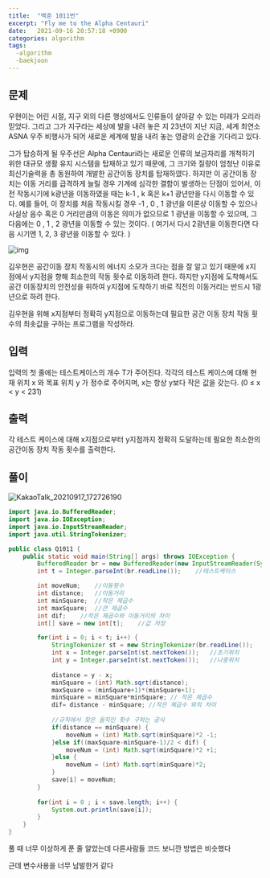 ```yaml
---
title:  "백준 1011번"
excerpt: "Fly me to the Alpha Centauri"
date:   2021-09-16 20:57:18 +0900
categories: algorithm
tags:
  -algorithm
  -baekjoon
---
```


## 문제

우현이는 어린 시절, 지구 외의 다른 행성에서도 인류들이 살아갈 수 있는 미래가 오리라 믿었다. 그리고 그가 지구라는 세상에 발을 내려 놓은 지 23년이 지난 지금, 세계 최연소 ASNA 우주 비행사가 되어 새로운 세계에 발을 내려 놓는 영광의 순간을 기다리고 있다.

그가 탑승하게 될 우주선은 Alpha Centauri라는 새로운 인류의 보금자리를 개척하기 위한 대규모 생활 유지 시스템을 탑재하고 있기 때문에, 그 크기와 질량이 엄청난 이유로 최신기술력을 총 동원하여 개발한 공간이동 장치를 탑재하였다. 하지만 이 공간이동 장치는 이동 거리를 급격하게 늘릴 경우 기계에 심각한 결함이 발생하는 단점이 있어서, 이전 작동시기에 k광년을 이동하였을 때는 k-1 , k 혹은 k+1 광년만을 다시 이동할 수 있다. 예를 들어, 이 장치를 처음 작동시킬 경우 -1 , 0 , 1 광년을 이론상 이동할 수 있으나 사실상 음수 혹은 0 거리만큼의 이동은 의미가 없으므로 1 광년을 이동할 수 있으며, 그 다음에는 0 , 1 , 2 광년을 이동할 수 있는 것이다. ( 여기서 다시 2광년을 이동한다면 다음 시기엔 1, 2, 3 광년을 이동할 수 있다. )

![img](https://www.acmicpc.net/upload/201003/rlaehdgur.JPG)

김우현은 공간이동 장치 작동시의 에너지 소모가 크다는 점을 잘 알고 있기 때문에 x지점에서 y지점을 향해 최소한의 작동 횟수로 이동하려 한다. 하지만 y지점에 도착해서도 공간 이동장치의 안전성을 위하여 y지점에 도착하기 바로 직전의 이동거리는 반드시 1광년으로 하려 한다.

김우현을 위해 x지점부터 정확히 y지점으로 이동하는데 필요한 공간 이동 장치 작동 횟수의 최솟값을 구하는 프로그램을 작성하라.

## 입력

입력의 첫 줄에는 테스트케이스의 개수 T가 주어진다. 각각의 테스트 케이스에 대해 현재 위치 x 와 목표 위치 y 가 정수로 주어지며, x는 항상 y보다 작은 값을 갖는다. (0 ≤ x < y < 231)

## 출력

각 테스트 케이스에 대해 x지점으로부터 y지점까지 정확히 도달하는데 필요한 최소한의 공간이동 장치 작동 횟수를 출력한다.



## 풀이

![KakaoTalk_20210917_172726190](../../../Desktop/Coding/사진/KakaoTalk_20210917_172726190.jpg)

```java
import java.io.BufferedReader;
import java.io.IOException;
import java.io.InputStreamReader;
import java.util.StringTokenizer;

public class Q1011 {
	public static void main(String[] args) throws IOException {
		BufferedReader br = new BufferedReader(new InputStreamReader(System.in));
		int t = Integer.parseInt(br.readLine());	//테스트케이스

		int moveNum;	//이동횟수
		int distance;	//이동거리
		int minSquare;	//작은 제곱수
		int maxSquare;	//큰 제곱수
		int dif;	//작은 제곱수와 이동거리의 차이
		int[] save = new int[t];	//값 저장

		for(int i = 0; i < t; i++) {
			StringTokenizer st = new StringTokenizer(br.readLine());
			int x = Integer.parseInt(st.nextToken()); 	//초기위치
			int y = Integer.parseInt(st.nextToken()); 	//나중위치
			
			distance = y - x;
			minSquare = (int) Math.sqrt(distance);
			maxSquare = (minSquare+1)*(minSquare+1);
			minSquare = minSquare*minSquare; // 작은 제곱수
			dif= distance - minSquare; //작은 제곱수 와의 차이
			
			//규칙에서 찾은 움직인 횟수 구하는 공식
			if(distance == minSquare) {
				moveNum = (int) Math.sqrt(minSquare)*2 -1;	
			}else if((maxSquare-minSquare-1)/2 < dif) {
				moveNum = (int) Math.sqrt(minSquare)*2 +1;
			}else {
				moveNum = (int) Math.sqrt(minSquare)*2;
			}
			save[i] = moveNum;
		}
		
		for(int i = 0 ; i < save.length; i++) {
			System.out.println(save[i]);
		}
	}
}
```

풀 때 너무 이상하게 푼 줄 알았는데 다른사람들 코드 보니깐 방법은 비슷했다

근데 변수사용을 너무 남발한거 같다

